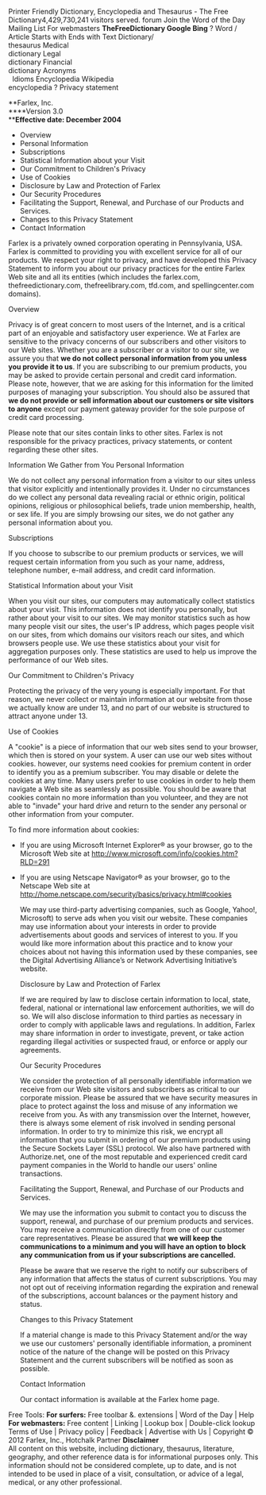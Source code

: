 Printer Friendly Dictionary, Encyclopedia and Thesaurus - The Free Dictionary4,429,730,241 visitors served. forum Join the Word of the Day Mailing List For webmasters **TheFreeDictionary Google Bing** ? Word / Article Starts with Ends with Text Dictionary/  
thesaurus Medical  
dictionary Legal  
dictionary Financial  
dictionary Acronyms  
  Idioms Encyclopedia Wikipedia  
encyclopedia ? Privacy statement

**Farlex, Inc.  
****Version 3.0  
****Effective date: December 2004**

*   Overview
*   Personal Information
*   Subscriptions
*   Statistical Information about your Visit
*   Our Commitment to Children's Privacy
*   Use of Cookies
*   Disclosure by Law and Protection of Farlex
*   Our Security Procedures
*   Facilitating the Support, Renewal, and Purchase of our Products and Services.
*   Changes to this Privacy Statement
*   Contact Information

Farlex is a privately owned corporation operating in Pennsylvania, USA. Farlex is committed to providing you with excellent service for all of our products. We respect your right to privacy, and have developed this Privacy Statement to inform you about our privacy practices for the entire Farlex Web site and all its entities (which includes the farlex.com, thefreedictionary.com, thefreelibrary.com, tfd.com, and spellingcenter.com domains).

Overview

Privacy is of great concern to most users of the Internet, and is a critical part of an enjoyable and satisfactory user experience. We at Farlex are sensitive to the privacy concerns of our subscribers and other visitors to our Web sites. Whether you are a subscriber or a visitor to our site, we assure you that **we do not collect personal information from you unless you provide it to us**. If you are subscribing to our premium products, you may be asked to provide certain personal and credit card information. Please note, however, that we are asking for this information for the limited purposes of managing your subscription. You should also be assured that **we do not provide or sell information about our customers or site visitors to anyone** except our payment gateway provider for the sole purpose of credit card processing.

Please note that our sites contain links to other sites. Farlex is not responsible for the privacy practices, privacy statements, or content regarding these other sites.

Information We Gather from You Personal Information

We do not collect any personal information from a visitor to our sites unless that visitor explicitly and intentionally provides it. Under no circumstances do we collect any personal data revealing racial or ethnic origin, political opinions, religious or philosophical beliefs, trade union membership, health, or sex life. If you are simply browsing our sites, we do not gather any personal information about you.

Subscriptions

If you choose to subscribe to our premium products or services, we will request certain information from you such as your name, address, telephone number, e-mail address, and credit card information.

Statistical Information about your Visit

When you visit our sites, our computers may automatically collect statistics about your visit. This information does not identify you personally, but rather about your visit to our sites. We may monitor statistics such as how many people visit our sites, the user's IP address, which pages people visit on our sites, from which domains our visitors reach our sites, and which browsers people use. We use these statistics about your visit for aggregation purposes only. These statistics are used to help us improve the performance of our Web sites.

Our Commitment to Children's Privacy

Protecting the privacy of the very young is especially important. For that reason, we never collect or maintain information at our website from those we actually know are under 13, and no part of our website is structured to attract anyone under 13.

Use of Cookies

A "cookie" is a piece of information that our web sites send to your browser, which then is stored on your system. A user can use our web sites without cookies. however, our systems need cookies for premium content in order to identify you as a premium subscriber. You may disable or delete the cookies at any time. Many users prefer to use cookies in order to help them navigate a Web site as seamlessly as possible. You should be aware that cookies contain no more information than you volunteer, and they are not able to "invade" your hard drive and return to the sender any personal or other information from your computer.

To find more information about cookies:

*   If you are using Microsoft Internet Explorer® as your browser, go to the Microsoft Web site at http://www.microsoft.com/info/cookies.htm?RLD=291
*   If you are using Netscape Navigator® as your browser, go to the Netscape Web site at http://home.netscape.com/security/basics/privacy.html#cookies
    
    We may use third-party advertising companies, such as Google, Yahoo!, Microsoft) to serve ads when you visit our website. These companies may use information about your interests in order to provide advertisements about goods and services of interest to you. If you would like more information about this practice and to know your choices about not having this information used by these companies, see the Digital Advertising Alliance’s or Network Advertising Initiative’s website.
    
    Disclosure by Law and Protection of Farlex
    
    If we are required by law to disclose certain information to local, state, federal, national or international law enforcement authorities, we will do so. We will also disclose information to third parties as necessary in order to comply with applicable laws and regulations. In addition, Farlex may share information in order to investigate, prevent, or take action regarding illegal activities or suspected fraud, or enforce or apply our agreements.
    
    Our Security Procedures
    
    We consider the protection of all personally identifiable information we receive from our Web site visitors and subscribers as critical to our corporate mission. Please be assured that we have security measures in place to protect against the loss and misuse of any information we receive from you. As with any transmission over the Internet, however, there is always some element of risk involved in sending personal information. In order to try to minimize this risk, we encrypt all information that you submit in ordering of our premium products using the Secure Sockets Layer (SSL) protocol. We also have partnered with Authorize.net, one of the most reputable and experienced credit card payment companies in the World to handle our users' online transactions.
    
    Facilitating the Support, Renewal, and Purchase of our Products and Services.
    
    We may use the information you submit to contact you to discuss the support, renewal, and purchase of our premium products and services. You may receive a communication directly from one of our customer care representatives. Please be assured that **we will keep the communications to a minimum and you will have an option to block any communication from us if your subscriptions are cancelled.**
    
    Please be aware that we reserve the right to notify our subscribers of any information that affects the status of current subscriptions. You may not opt out of receiving information regarding the expiration and renewal of the subscriptions, account balances or the payment history and status.
    
    Changes to this Privacy Statement
    
    If a material change is made to this Privacy Statement and/or the way we use our customers' personally identifiable information, a prominent notice of the nature of the change will be posted on this Privacy Statement and the current subscribers will be notified as soon as possible.
    
    Contact Information
    
    Our contact information is available at the Farlex home page.
    
Free Tools: **For surfers:** Free toolbar &. extensions | Word of the Day | Help  
**For webmasters:** Free content | Linking | Lookup box | Double-click lookup Terms of Use | Privacy policy | Feedback | Advertise with Us | Copyright © 2012 Farlex, Inc., Hotchalk Partner **Disclaimer**  
All content on this website, including dictionary, thesaurus, literature, geography, and other reference data is for informational purposes only. This information should not be considered complete, up to date, and is not intended to be used in place of a visit, consultation, or advice of a legal, medical, or any other professional.